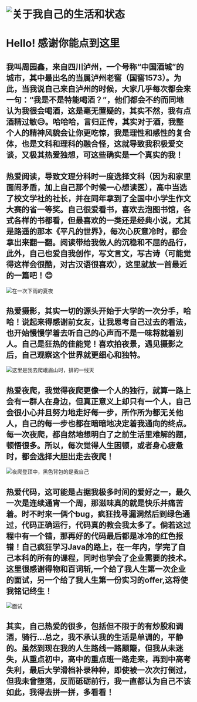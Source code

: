 # ![关于我自己的生活和状态](a.jpg)
# Hello! 感谢你能点到这里
## 我叫周园鑫，来自四川泸州，一个号称“中国酒城”的城市，其中最出名的当属泸州老窖（国窖1573）。为此，当我说自己来自泸州的时候，大家几乎每次都会来一句：“我是不是特能喝酒？”，他们都会不约而同地认为我很会喝酒，这是毫无置疑的，其实不然，我有点酒精过敏😥。哈哈哈，言归正传，其实对于酒，我整个人的精神风貌会让你更吃惊，我是理性和感性的复合体，也是文科和理科的融合怪，这就导致我积极爱交谈，又极其热爱独想，可这些确实是一个真实的我！
## 热爱阅读，导致文理分科时一度选择文科（因为和家里面闹矛盾，加上自己那个时候一心想读医），高中当选了校文学社的社长，并在同年拿到了全国中小学生作文大赛的省一等奖。自己很爱看书，喜欢去泡图书馆，各式各样的书都看，但最喜欢的一类还是经典小说，尤其是路遥的那本《平凡的世界》，每次心灰意冷时，都会拿出来翻一翻。阅读带给我做人的沉稳和不屈的品行，此外，自己也爱自我创作，写文言文，写古诗（可能觉得这样会很酷，对古汉语很喜欢），这里就放一首最近的一篇吧！😊
![在一次下雨的夏夜](b.jpg)
## 热爱摄影，其实一切的源头开始于大学的一次分手，哈哈！说起来得感谢前女友，让我思考自己过去的看法，也开始慢慢学着去听自己的心声而不是一味将就着别人。自己是狂热的佳能党！喜欢拍夜景，遇见摄影之后，自己观察这个世界就更细心和独特。
![这里是我去爬峨眉山时，排的一线天](c.jpg)
## 热爱夜爬，我觉得夜爬更像一个人的独行，就算一路上会有一群人在身边，但真正意义上却只有一个人，自己会很小心并且努力地走好每一步，所作所为都无关他人，自己的每一步也都在暗暗地决定着我通向的终点。每一次夜爬，都自然地想明白了之前生活里难解的题，顿悟很多。所以，每次觉得人生困顿，或者身心疲惫时，都会选择大胆出走去夜爬！
![夜爬登顶中，黑色背包的是我自己](d.jpg)
## 热爱代码，这可能是占据我极多时间的爱好之一，最久一次是连续通宵一个周，那滋味真的就是快乐并痛苦着。时不时来一俩个bug，疯狂找寻漏洞然后到绿色通过，代码正确运行，代码真的教会我太多了。倘若这过程中有一个错，那再好的代码最后都是冰冷的红色报错！自己疯狂学习Java的路上，在一年内，学完了自己本科的所有的课程，同时也学会了企业需要的技术。这里很感谢**得物和百词斩**,一个给了我人生第一次企业的面试，另一个给了我人生第一份实习的offer,这将使我铭记终生！
![面试](e.jpg)
## 其实，自己热爱的很多，包括但不限于的有炒股和调酒，骑行...总之，我不承认我的生活是单调的，平静的。虽然到现在我的人生路线一路颠簸，但我从未迷失，从重点初中，高中的重点班一路走来，再到中高考失利，最后大学滑档补录种种，即使被一次次打倒过，但我未曾堕落，反而砥砺前行，我一直都认为自己不该如此，我得去**拼一拼，多看看**！
